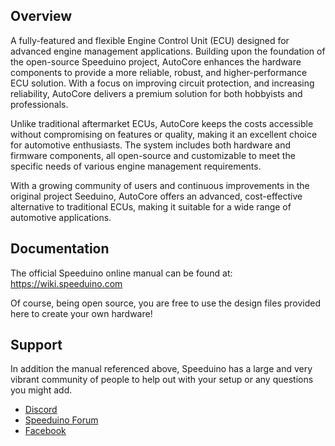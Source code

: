 ## Overview
A fully-featured and flexible Engine Control Unit (ECU) designed for advanced engine management applications. Building upon the foundation of the open-source Speeduino project, AutoCore enhances the hardware components to provide a more reliable, robust, and higher-performance ECU solution. With a focus on improving circuit protection, and increasing reliability, AutoCore delivers a premium solution for both hobbyists and professionals.

Unlike traditional aftermarket ECUs, AutoCore keeps the costs accessible without compromising on features or quality, making it an excellent choice for automotive enthusiasts. The system includes both hardware and firmware components, all open-source and customizable to meet the specific needs of various engine management requirements.

With a growing community of users and continuous improvements in the original project Seeduino, AutoCore offers an advanced, cost-effective alternative to traditional ECUs, making it suitable for a wide range of automotive applications.
## Documentation
The official Speeduino online manual can be found at: https://wiki.speeduino.com

 
Of course, being open source, you are free to use the design files provided here to create your own hardware! 

## Support
In addition the manual referenced above, Speeduino has a large and very vibrant community of people to help out with your setup or any questions you might add. 

* [Discord](https://discord.gg/YWCEexaNDe)
* [Speeduino Forum](https://speeduino.com/forum) 
* [Facebook](https://www.facebook.com/groups/191918764521976/)

